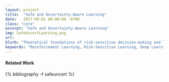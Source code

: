 ```yaml
---
layout: project
title:  "Safe and Uncertainty-Aware Learning"
date:   2017-09-01 00:00:00 -0700
class: "core"
excerpt: "Safe and Uncertainty-Aware Learning"
img: SafeUncertLearning.png
url: 
blurb: "Theoretical foundations of risk-sensitive decision-making and learning. Deployment of safety-critical systems in uncertain environments requires predicting and reacting to rare but potentially disastrous event. Our group focuses on devising risk-sensitive algorithms for various types of real world scenarios. This includes projects to devise algorithms for risk-sensitive planning, for inferring the profile of a risk-sensitive expert (e.g., inverse reinforcement learning, imitation learning), for interactive decision making for self-driving cars (e.g., for traffic weaving scenarios), for safe transfer of control policies from simulation environments to the real world (e.g., autonomous driving in varying weather conditions), and new techniques to merge formal methods with stochastic optimal control and deep learning for high-confidence implementation on safety-critical systems."
keywords: "Reinforcement Learning, Risk-Sensitive Learning, Deep Learning"
---
```


<h4 class="bibliography">Related Work</h4>
<div class="project_bib">
{% bibliography -f safeuncert %}
</div>
